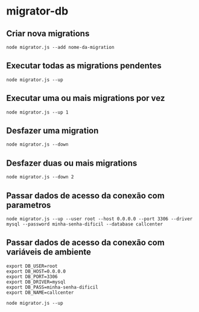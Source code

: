 # migrator-db

## Criar nova migrations
```shell
node migrator.js --add nome-da-migration
```

## Executar todas as migrations pendentes
```shell
node migrator.js --up
```

## Executar uma ou mais migrations por vez
```shell
node migrator.js --up 1
```

## Desfazer uma migration
```shell
node migrator.js --down
```

## Desfazer duas ou mais migrations
```shell
node migrator.js --down 2
```

## Passar dados de acesso da conexão com parametros
```shell
node migrator.js --up --user root --host 0.0.0.0 --port 3306 --driver mysql --password minha-senha-dificil --database callcenter
```

## Passar dados de acesso da conexão com variáveis de ambiente
```shell
export DB_USER=root
export DB_HOST=0.0.0.0
export DB_PORT=3306
export DB_DRIVER=mysql
export DB_PASS=minha-senha-dificil
export DB_NAME=callcenter

node migrator.js --up
```
